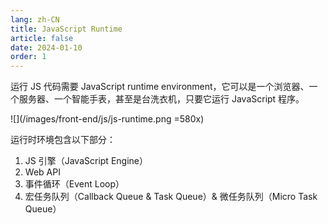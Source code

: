 ```yaml
---
lang: zh-CN
title: JavaScript Runtime
article: false
date: 2024-01-10
order: 1
---
```


运行 JS 代码需要 JavaScript runtime environment，它可以是一个浏览器、一个服务器、一个智能手表，甚至是台洗衣机，只要它运行 JavaScript 程序。

![](/images/front-end/js/js-runtime.png =580x)

运行时环境包含以下部分：

1. JS 引擎（JavaScript Engine）
2. Web API
3. 事件循环（Event Loop）
4. 宏任务队列（Callback Queue & Task Queue）& 微任务队列（Micro Task Queue）

<Catalog />
